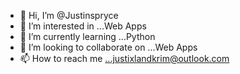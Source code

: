 - 👋 Hi, I’m @Justinspryce
- 👀 I’m interested in ...Web Apps
- 🌱 I’m currently learning ...Python
- 💞️ I’m looking to collaborate on ...Web Apps
- 📫 How to reach me ...justixlandkrim@outlook.com

<!---
Justinspryce/Justinspryce is a ✨ special ✨ repository because its `README.md` (this file) appears on your GitHub profile.
You can click the Preview link to take a look at your changes.
--->
